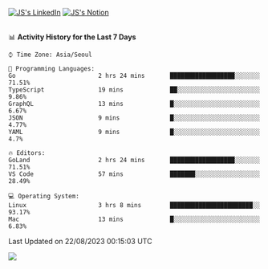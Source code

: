 
[![JS's LinkedIn](https://img.shields.io/badge/LinkedIn-blue?style=for-the-badge&logo=linkedin)](https://www.linkedin.com/in/jaeseung-lee-5a2a32139/) 
[![JS's Notion](https://img.shields.io/badge/Notion-black?style=for-the-badge&logo=notion)](https://bit.ly/ljswiki1) <br><br>
<!-- ![JS's GitHub stats](https://github-readme-stats-lemon-five.vercel.app/api?username=tkxkd0159&hide=contribs,prs,stars,issues&show_icons=true&theme=react&include_all_commits=true)   -->
<!-- ![Top Langs](https://github-readme-stats-lemon-five.vercel.app/api/top-langs/?username=tkxkd0159&layout=compact&hide=jupyter%20notebook,scss,html,css&langs_count=10)  -->


<!--START_SECTION:waka-->
📊 **Activity History for the Last 7 Days** 

```text
⌚︎ Time Zone: Asia/Seoul

💬 Programming Languages: 
Go                       2 hrs 24 mins       ██████████████████░░░░░░░   71.51% 
TypeScript               19 mins             ██░░░░░░░░░░░░░░░░░░░░░░░   9.86% 
GraphQL                  13 mins             █░░░░░░░░░░░░░░░░░░░░░░░░   6.67% 
JSON                     9 mins              █░░░░░░░░░░░░░░░░░░░░░░░░   4.77% 
YAML                     9 mins              █░░░░░░░░░░░░░░░░░░░░░░░░   4.7%

🔥 Editors: 
GoLand                   2 hrs 24 mins       ██████████████████░░░░░░░   71.51% 
VS Code                  57 mins             ███████░░░░░░░░░░░░░░░░░░   28.49%

💻 Operating System: 
Linux                    3 hrs 8 mins        ███████████████████████░░   93.17% 
Mac                      13 mins             █░░░░░░░░░░░░░░░░░░░░░░░░   6.83%

```


 Last Updated on 22/08/2023 00:15:03 UTC
<!--END_SECTION:waka-->

<a href="https://github.com/tkxkd0159/dsalgo">
  <img align="center" src="https://github-readme-stats-lemon-five.vercel.app/api/pin/?username=tkxkd0159&repo=dsalgo&theme=react" />
</a>


<!---
- 🔭 I’m currently working on ...
- 🌱 I’m currently learning blockchain and distributed network
- 👯 I’m looking to collaborate on ...
- 🤔 I’m looking for help with ...
- 💬 Ask me about ...
- 📫 How to reach me: ...
- 😄 Pronouns: ...
- ⚡ Fun fact: ...
-->
